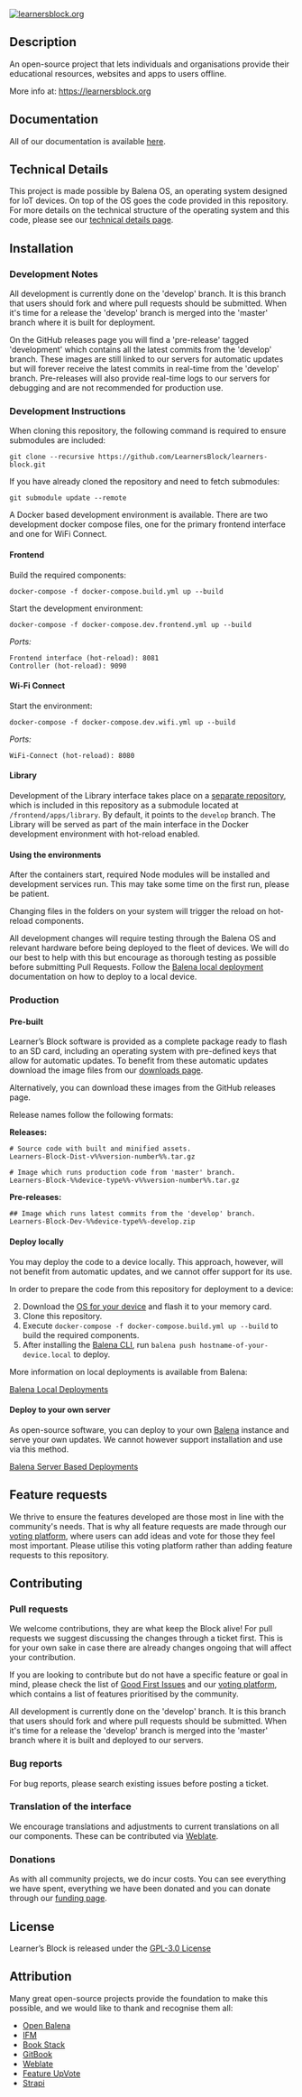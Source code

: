 [![learnersblock.org](https://learnersblock.org/images/lb-logo-full.svg)](https://learnersblock.org)

## Description

An open-source project that lets individuals and organisations provide their educational resources, websites and apps to users offline.

More info at: https://learnersblock.org

## Documentation

All of our documentation is available [here](https://docs.learnersblock.org). 

## Technical Details

This project is made possible by Balena OS, an operating system designed for IoT devices. On top of the OS goes the code provided in this repository. For more details on the technical structure of the operating system and this code, please see our [technical details page](https://docs.learnersblock.org/advanced-features/technical-details).

## Installation

### Development Notes

All development is currently done on the 'develop' branch. It is this branch that users should fork and where pull requests should be submitted. When it's time for a release the 'develop' branch is merged into the 'master' branch where it is built for deployment. 

On the GitHub releases page you will find a 'pre-release' tagged 'development' which contains all the latest commits from the 'develop' branch. These images are still linked to our servers for automatic updates but will forever receive the latest commits in real-time from the 'develop' branch. Pre-releases will also provide real-time logs to our servers for debugging and are not recommended for production use.

### Development Instructions

When cloning this repository, the following command is required to ensure submodules are included:

`git clone --recursive https://github.com/LearnersBlock/learners-block.git`

If you have already cloned the repository and need to fetch submodules:

`git submodule update --remote`

A Docker based development environment is available. There are two development docker compose files, one for the primary frontend interface and one for WiFi Connect.

#### Frontend

Build the required components:

`docker-compose -f docker-compose.build.yml up --build`

Start the development environment:

`docker-compose -f docker-compose.dev.frontend.yml up --build`

_Ports:_
```
Frontend interface (hot-reload): 8081
Controller (hot-reload): 9090
```

#### Wi-Fi Connect

Start the environment:

`docker-compose -f docker-compose.dev.wifi.yml up --build`

_Ports:_
```
WiFi-Connect (hot-reload): 8080
```

#### Library

Development of the Library interface takes place on a [separate repository](https://github.com/LearnersBlock/library), which is included in this repository as a submodule located at `/frontend/apps/library`. By default, it points to the `develop` branch. The Library will be served as part of the main interface in the Docker development environment with hot-reload enabled. 

#### Using the environments

After the containers start, required Node modules will be installed and development services run. This may take some time on the first run, please be patient. 

Changing files in the folders on your system will trigger the reload on hot-reload components.

All development changes will require testing through the Balena OS and relevant hardware before being deployed to the fleet of devices. We will do our best to help with this but encourage as thorough testing as possible before submitting Pull Requests. Follow the [Balena local deployment](https://www.balena.io/docs/learn/develop/local-mode/) documentation on how to deploy to a local device.

### Production 

#### Pre-built

Learner’s Block software is provided as a complete package ready to flash to an SD card, including an operating system with pre-defined keys that allow for automatic updates. To benefit from these automatic updates download the image files from our [downloads page](https://downloads.learnersblock.org).

Alternatively, you can download these images from the GitHub releases page. 

Release names follow the following formats:

**Releases:**
```
# Source code with built and minified assets.
Learners-Block-Dist-v%%version-number%%.tar.gz 

# Image which runs production code from 'master' branch.
Learners-Block-%%device-type%%-v%%version-number%%.tar.gz 
```
**Pre-releases:**
```
## Image which runs latest commits from the 'develop' branch. 
Learners-Block-Dev-%%device-type%%-develop.zip 
```

#### Deploy locally

You may deploy the code to a device locally. This approach, however, will not benefit from automatic updates, and we cannot offer support for its use. 

In order to prepare the code from this repository for deployment to a device:

2. Download the [OS for your device](https://www.balena.io/os/) and flash it to your memory card. 
1. Clone this repository.
2. Execute `docker-compose -f docker-compose.build.yml up --build` to build the required components.
3. After installing the [Balena CLI](https://github.com/balena-io/balena-cli), run `balena push hostname-of-your-device.local` to deploy. 

More information on local deployments is available from Balena:

[Balena Local Deployments](https://www.balena.io/docs/learn/develop/local-mode/)

#### Deploy to your own server

As open-source software, you can deploy to your own [Balena](https://www.balena.io) instance and serve your own updates. We cannot however support installation and use via this method. 

[Balena Server Based Deployments](https://www.balena.io/docs/learn/deploy/deployment/)

## Feature requests

We thrive to ensure the features developed are those most in line with the community's needs. That is why all feature requests are made through our [voting platform](https://vote.learnersblock.org), where users can add ideas and vote for those they feel most important. Please utilise this voting platform rather than adding feature requests to this repository. 

## Contributing

### Pull requests
We welcome contributions, they are what keep the Block alive! For pull requests we suggest discussing the changes through a ticket first. This is for your own sake in case there are already changes ongoing that will affect your contribution. 

If you are looking to contribute but do not have a specific feature or goal in mind, please check the list of [Good First Issues](https://github.com/LearnersBlock/learners-block/contribute) and our [voting platform](https://vote.learnersblock.org), which contains a list of features prioritised by the community.

All development is currently done on the 'develop' branch. It is this branch that users should fork and where pull requests should be submitted. When it's time for a release the 'develop' branch is merged into the 'master' branch where it is built and deployed to our servers. 

### Bug reports

For bug reports, please search existing issues before posting a ticket. 

### Translation of the interface

We encourage translations and adjustments to current translations on all our components. These can be contributed via [Weblate](https://translate.learnersblock.org).  

### Donations

As with all community projects, we do incur costs. You can see everything we have spent, everything we have been donated and you can donate through our [funding page](https://docs.learnersblock.org/about-us#how-we-are-funded). 

## License

Learner’s Block is released under the [GPL-3.0 License](https://github.com/LearnersBlock/learners-block/blob/master/LICENSE)

## Attribution

Many great open-source projects provide the foundation to make this possible, and we would like to thank and recognise them all:

* [Open Balena](https://www.balena.io/open/)
* [IFM](https://github.com/misterunknown/ifm/)
* [Book Stack](https://www.bookstackapp.com/)
* [GitBook](http://gitbook.com)
* [Weblate](https://weblate.org)
* [Feature UpVote](https://featureupvote.com/lp/powered_by_feature_upvote/?product=Learner%27s%20Block&utm_source=live_button&utm_medium=powered-link)
* [Strapi](https://strapi.io)
